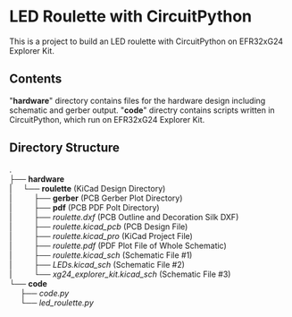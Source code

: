 # LED Roulette with CircuitPython

This is a project to build an LED roulette with CircuitPython on EFR32xG24 Explorer Kit.

## Contents

"**hardware**" directory contains files for the hardware design including schematic and gerber output.
"**code**" directry contains scripts written in CircuitPython, which run on EFR32xG24 Explorer Kit.

## Directory Structure

.   
├── **hardware**   
|&nbsp;&nbsp;&nbsp;&nbsp;&nbsp;└── **roulette** (KiCad Design Directory)   
|&nbsp;&nbsp;&nbsp;&nbsp;&nbsp;&nbsp;&nbsp;&nbsp;&nbsp;&nbsp;├── **gerber** (PCB Gerber Plot Directory)   
|&nbsp;&nbsp;&nbsp;&nbsp;&nbsp;&nbsp;&nbsp;&nbsp;&nbsp;&nbsp;├── **pdf** (PCB PDF Polt Directory)   
|&nbsp;&nbsp;&nbsp;&nbsp;&nbsp;&nbsp;&nbsp;&nbsp;&nbsp;&nbsp;├── *roulette.dxf* (PCB Outline and Decoration Silk DXF)   
|&nbsp;&nbsp;&nbsp;&nbsp;&nbsp;&nbsp;&nbsp;&nbsp;&nbsp;&nbsp;├── *roulette.kicad_pcb* (PCB Design File)   
|&nbsp;&nbsp;&nbsp;&nbsp;&nbsp;&nbsp;&nbsp;&nbsp;&nbsp;&nbsp;├── *roulette.kicad_pro* (KiCad Project File)   
|&nbsp;&nbsp;&nbsp;&nbsp;&nbsp;&nbsp;&nbsp;&nbsp;&nbsp;&nbsp;├── *roulette.pdf* (PDF Plot File of Whole Schematic)   
|&nbsp;&nbsp;&nbsp;&nbsp;&nbsp;&nbsp;&nbsp;&nbsp;&nbsp;&nbsp;├── *roulette.kicad_sch* (Schematic File #1)   
|&nbsp;&nbsp;&nbsp;&nbsp;&nbsp;&nbsp;&nbsp;&nbsp;&nbsp;&nbsp;├── *LEDs.kicad_sch* (Schematic File #2)    
|&nbsp;&nbsp;&nbsp;&nbsp;&nbsp;&nbsp;&nbsp;&nbsp;&nbsp;&nbsp;└── *xg24_explorer_kit.kicad_sch* (Schematic File #3)   
└── **code**   
&nbsp;&nbsp;&nbsp;&nbsp;&nbsp;├── *code.py*   
&nbsp;&nbsp;&nbsp;&nbsp;&nbsp;└── *led_roulette.py*   


